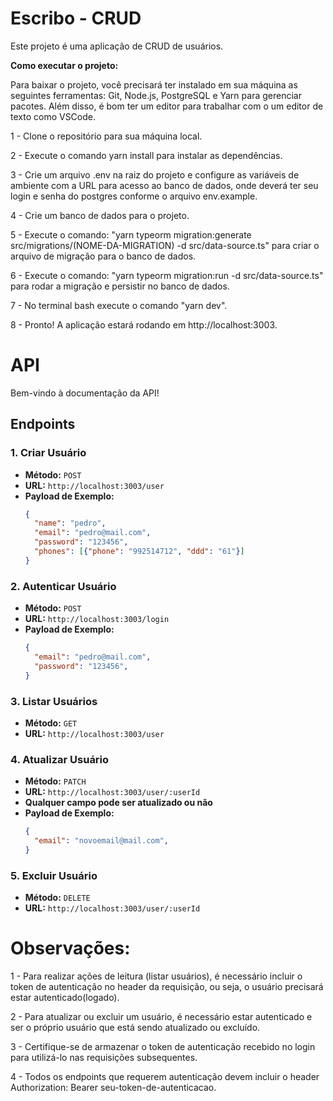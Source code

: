 # Escribo - CRUD

Este projeto é uma aplicação de CRUD de usuários.

**Como executar o projeto:**

Para baixar o projeto, você precisará ter instalado em sua máquina as seguintes ferramentas: Git, Node.js, PostgreSQL e Yarn para gerenciar pacotes. Além disso, é bom ter um editor para trabalhar com o um editor de texto como VSCode.

1 - Clone o repositório para sua máquina local.

2 - Execute o comando yarn install para instalar as dependências.

3 - Crie um arquivo .env na raiz do projeto e configure as variáveis de ambiente com a URL para acesso ao banco de dados, onde deverá ter seu login e senha do postgres conforme o arquivo env.example.

4 - Crie um banco de dados para o projeto.

5 - Execute o comando: "yarn typeorm migration:generate src/migrations/(NOME-DA-MIGRATION) -d src/data-source.ts" para criar o arquivo de migração para o banco de dados.

6 - Execute o comando: "yarn typeorm migration:run -d src/data-source.ts" para rodar a migração e persistir no banco de dados.

7 - No terminal bash execute o comando "yarn dev".

8 - Pronto! A aplicação estará rodando em http://localhost:3003.

# API

Bem-vindo à documentação da API!

## Endpoints

### 1. Criar Usuário

- **Método:** `POST`
- **URL:** `http://localhost:3003/user`
- **Payload de Exemplo:**
  ```json
  {
    "name": "pedro",
    "email": "pedro@mail.com",
    "password": "123456",
    "phones": [{"phone": "992514712", "ddd": "61"}]
  }

### 2. Autenticar Usuário

- **Método:** `POST`
- **URL:** `http://localhost:3003/login`
- **Payload de Exemplo:**
  ```json
  {
    "email": "pedro@mail.com",
    "password": "123456",
  }

### 3. Listar Usuários

- **Método:** `GET`
- **URL:** `http://localhost:3003/user`

### 4. Atualizar Usuário

- **Método:** `PATCH`
- **URL:** `http://localhost:3003/user/:userId`
- **Qualquer campo pode ser atualizado ou não**
- **Payload de Exemplo:**
  ```json
  {
    "email": "novoemail@mail.com",
  }

### 5. Excluir Usuário

- **Método:** `DELETE`
- **URL:** `http://localhost:3003/user/:userId`

# Observações:

1 - Para realizar ações de leitura (listar usuários), é necessário incluir o token de autenticação no header da requisição, ou seja, o usuário precisará estar autenticado(logado).

2 - Para atualizar ou excluir um usuário, é necessário estar autenticado e ser o próprio usuário que está sendo atualizado ou excluído.

3 - Certifique-se de armazenar o token de autenticação recebido no login para utilizá-lo nas requisições subsequentes.

4 - Todos os endpoints que requerem autenticação devem incluir o header Authorization: Bearer seu-token-de-autenticacao.
